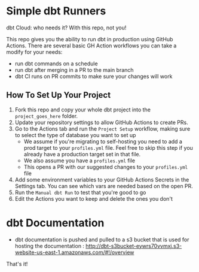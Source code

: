 # Simple dbt Runners

dbt Cloud: who needs it? With this repo, not you!

This repo gives you the ability to run dbt in production using GitHub Actions. There are several basic GH Action workflows you can take a modify for your needs: 

 - run dbt commands on a schedule
 - run dbt after merging in a PR to the main branch
 - dbt CI runs on PR commits to make sure your changes will work

## How To Set Up Your Project

 1. Fork this repo and copy your whole dbt project into the `project_goes_here` folder.
 2. Update your repository settings to allow GitHub Actions to create PRs.
 3. Go to the Actions tab and run the `Project Setup` workflow, making sure to select the type of database you want to set up
    - We assume if you're migrating to self-hosting you need to add a prod target to your `profiles.yml` file. Feel free to skip this step if you already have a production target set in that file.
    - We also assume you have a `profiles.yml` file
    - This opens a PR with our suggested changes to your `profiles.yml` file
 4. Add some environment variables to your GitHub Actions Secrets in the Settings tab. You can see which vars are needed based on the open PR.
 5. Run the `Manual dbt Run` to test that you're good to go
 6. Edit the Actions you want to keep and delete the ones you don't

# dbt Documentation
- dbt documentation is pushed and pulled to a s3 bucket that is used for hosting the documentation : http://dbt-s3bucket-eywrs70vvmxj.s3-website-us-east-1.amazonaws.com/#!/overview
  

That's it!
